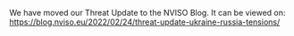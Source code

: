 We have moved our Threat Update to the NVISO Blog. It can be viewed on: https://blog.nviso.eu/2022/02/24/threat-update-ukraine-russia-tensions/
